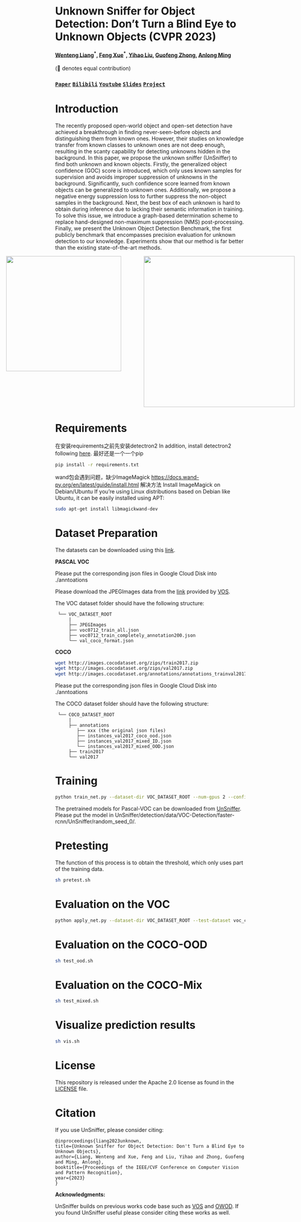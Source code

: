 ﻿# Unknown Sniffer for Object Detection: Don’t Turn a Blind Eye to Unknown Objects (CVPR 2023)


#### [Wenteng Liang](https://github.com/Went-Liang)<sup>\*</sup>, [Feng Xue](https://xuefeng-cvr.github.io/)<sup>\*</sup>, [Yihao Liu](https://github.com/howtoloveyou), [Guofeng Zhong](), [Anlong Ming](https://teacher.bupt.edu.cn/mal) ####

(:star2: denotes equal contribution)


### [`Paper`](https://arxiv.org/abs/2303.13769) [`Bilibili`](https://www.bilibili.com/video/BV1xM4y1z7Hv/?buvid=XYC2EDBCCC2B3C4802E4AAD1035EFACB2AC57&is_story_h5=false&mid=vL1Nha2VQkhwiq6%2FLPmtbA%3D%3D&plat_id=147&share_from=ugc&share_medium=android&share_plat=android&share_session_id=a280f047-3ced-4b9d-acb2-40244f9a55fb&share_source=WEIXIN&share_tag=s_i&timestamp=1679647440&unique_k=2n8pmaV&up_id=253369834&vd_source=668f39404189897ee2f8d0c7596f9f4e) [`Youtube`](https://www.youtube.com/watch?v=AI2mfO2CycM) [`Slides`](https://docs.google.com/presentation/d/1YUxG_NnjeIiSZjHpIgS9wtETqZQ1MD0s/edit?usp=sharing&ouid=104225774732865902245&rtpof=true&sd=true) [`Project`](https://xuefengbupt.github.io/project_page/unsniffer_cvpr23.html)

# Introduction

The recently proposed open-world object and open-set detection have achieved a breakthrough in finding never-seen-before objects and distinguishing them from known ones. However, their studies on knowledge transfer from known classes to unknown ones are not deep enough, resulting in the scanty capability for detecting unknowns hidden in the background. In this paper, we propose the unknown sniffer (UnSniffer) to find both unknown and known objects. Firstly, the generalized object confidence (GOC) score is introduced, which only uses known samples for supervision and avoids improper suppression of unknowns in the background. Significantly, such confidence score learned from known objects can be generalized to unknown ones. Additionally, we propose a negative energy suppression loss to further suppress the non-object samples in the background. Next, the best box of each unknown is hard to obtain during inference due to lacking their semantic information in training. To solve this issue, we introduce a graph-based determination scheme to replace hand-designed non-maximum suppression (NMS) post-processing. Finally, we present the Unknown Object Detection Benchmark, the first publicly benchmark that encompasses precision evaluation for unknown detection to our knowledge. Experiments show that our method is far better than the existing state-of-the-art methods.

[//]: # (![]&#40;https://xuefengbupt.github.io/project_page/img/unsniffer_demo1.gif&#41;)

[//]: # (![]&#40;https://xuefengbupt.github.io/project_page/img/unsniffer_demo2.gif&#41;)

<div id="demo" style="display: flex; justify-content: center; margin-bottom: 20px;">

<img src="unsniffer_demo1.gif" width="305" style="margin-right: 30px;">

<img src="unsniffer_demo2.gif" width="400" style="margin-left: 30px;">

</div>

# Requirements
在安装requirements之前先安装detectron2
In addition, install detectron2 following [here](https://detectron2.readthedocs.io/en/latest/tutorials/install.html).
最好还是一个一个pip
```bash
pip install -r requirements.txt
```
wand包会遇到问题，缺少ImageMagick 
https://docs.wand-py.org/en/latest/guide/install.html
解决方法
Install ImageMagick on Debian/Ubuntu
If you’re using Linux distributions based on Debian like Ubuntu, it can be easily installed using APT:
```bash
sudo apt-get install libmagickwand-dev
```

# Dataset Preparation

The datasets can be downloaded using this [link](https://drive.google.com/drive/folders/1Mh4xseUq8jJP129uqCvG9cSLdjqdl0Jo?usp=sharing).

**PASCAL VOC**

Please put the corresponding json files in Google Cloud Disk into ./anntoations

Please download the JPEGImages data from the [link](https://drive.google.com/file/d/1n9C4CiBURMSCZy2LStBQTzR17rD_a67e/view?usp=sharing) provided by [VOS](https://github.com/deeplearning-wisc/vos).

The VOC dataset folder should have the following structure:
<br>

     └── VOC_DATASET_ROOT
         |
         ├── JPEGImages
         ├── voc0712_train_all.json
         ├── voc0712_train_completely_annotation200.json
         └── val_coco_format.json

**COCO**

```bash
wget http://images.cocodataset.org/zips/train2017.zip
wget http://images.cocodataset.org/zips/val2017.zip
wget http://images.cocodataset.org/annotations/annotations_trainval2017.zip
```



Please put the corresponding json files in Google Cloud Disk into ./anntoations

The COCO dataset folder should have the following structure:
<br>

     └── COCO_DATASET_ROOT
         |
         ├── annotations
            ├── xxx (the original json files)
            ├── instances_val2017_coco_ood.json
            ├── instances_val2017_mixed_ID.json
            └── instances_val2017_mixed_OOD.json
         ├── train2017
         └── val2017

# Training
```bash
python train_net.py --dataset-dir VOC_DATASET_ROOT --num-gpus 2 --config-file VOC-Detection/faster-rcnn/UnSniffer.yaml --random-seed 0 --resume
```
The pretrained models for Pascal-VOC can be downloaded from [UnSniffer](https://drive.google.com/file/d/1kp60e6nh0iIOPd41f4JI6Yo9r_r7MqRo/view?usp=sharing). Please put the model in UnSniffer/detection/data/VOC-Detection/faster-rcnn/UnSniffer/random_seed_0/.

# Pretesting
The function of this process is to obtain the threshold, which only uses part of the training data.
```bash
sh pretest.sh
```

# Evaluation on the VOC
```bash
python apply_net.py --dataset-dir VOC_DATASET_ROOT --test-dataset voc_custom_val  --config-file VOC-Detection/faster-rcnn/UnSniffer.yaml --inference-config Inference/standard_nms.yaml --random-seed 0 --image-corruption-level 0 --visualize 0
```

# Evaluation on the COCO-OOD
```bash
sh test_ood.sh
```

# Evaluation on the COCO-Mix

```bash
sh test_mixed.sh
```

# Visualize prediction results
```bash
sh vis.sh
```

# License

This repository is released under the Apache 2.0 license as found in the [LICENSE](LICENSE) file.


# Citation

If you use UnSniffer, please consider citing:

    @inproceedings{liang2023unknown,
    title={Unknown Sniffer for Object Detection: Don't Turn a Blind Eye to Unknown Objects},
    author={Liang, Wenteng and Xue, Feng and Liu, Yihao and Zhong, Guofeng and Ming, Anlong},
    booktitle={Proceedings of the IEEE/CVF Conference on Computer Vision and Pattern Recognition},
    year={2023}
    }

**Acknowledgments:**

UnSniffer builds on previous works code base such as [VOS](https://github.com/deeplearning-wisc/vos) and [OWOD](https://github.com/JosephKJ/OWOD). If you found UnSniffer useful please consider citing these works as well.
